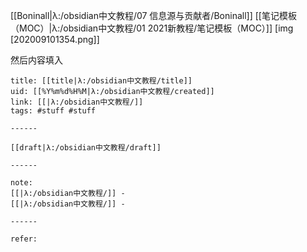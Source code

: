 [[Boninall|λ:/obsidian中文教程/07 信息源与贡献者/Boninall]] [[笔记模板（MOC）|λ:/obsidian中文教程/01 2021新教程/笔记模板（MOC）]]
[img [202009101354.png]]

然后内容填入
```
title: [[title|λ:/obsidian中文教程/title]]
uid: [[%Y%m%d%H%M|λ:/obsidian中文教程/created]]
link: [[|λ:/obsidian中文教程/]]
tags: #stuff #stuff

------

[[draft|λ:/obsidian中文教程/draft]]

------

note:
[[|λ:/obsidian中文教程/]] -
[[|λ:/obsidian中文教程/]] -

------

refer:

```